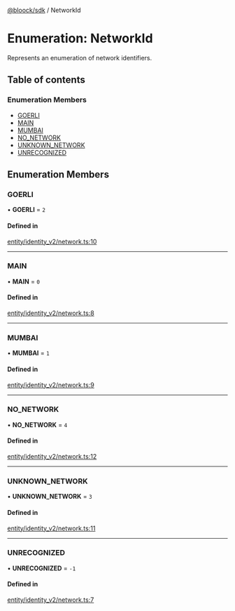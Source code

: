 [@bloock/sdk](../index.md) / NetworkId

# Enumeration: NetworkId

Represents an enumeration of network identifiers.

## Table of contents

### Enumeration Members

- [GOERLI](NetworkId-1.md#goerli)
- [MAIN](NetworkId-1.md#main)
- [MUMBAI](NetworkId-1.md#mumbai)
- [NO\_NETWORK](NetworkId-1.md#no_network)
- [UNKNOWN\_NETWORK](NetworkId-1.md#unknown_network)
- [UNRECOGNIZED](NetworkId-1.md#unrecognized)

## Enumeration Members

### GOERLI

• **GOERLI** = ``2``

#### Defined in

[entity/identity_v2/network.ts:10](https://github.com/bloock/bloock-sdk/blob/587f793/languages/js/src/entity/identity_v2/network.ts#L10)

___

### MAIN

• **MAIN** = ``0``

#### Defined in

[entity/identity_v2/network.ts:8](https://github.com/bloock/bloock-sdk/blob/587f793/languages/js/src/entity/identity_v2/network.ts#L8)

___

### MUMBAI

• **MUMBAI** = ``1``

#### Defined in

[entity/identity_v2/network.ts:9](https://github.com/bloock/bloock-sdk/blob/587f793/languages/js/src/entity/identity_v2/network.ts#L9)

___

### NO\_NETWORK

• **NO\_NETWORK** = ``4``

#### Defined in

[entity/identity_v2/network.ts:12](https://github.com/bloock/bloock-sdk/blob/587f793/languages/js/src/entity/identity_v2/network.ts#L12)

___

### UNKNOWN\_NETWORK

• **UNKNOWN\_NETWORK** = ``3``

#### Defined in

[entity/identity_v2/network.ts:11](https://github.com/bloock/bloock-sdk/blob/587f793/languages/js/src/entity/identity_v2/network.ts#L11)

___

### UNRECOGNIZED

• **UNRECOGNIZED** = ``-1``

#### Defined in

[entity/identity_v2/network.ts:7](https://github.com/bloock/bloock-sdk/blob/587f793/languages/js/src/entity/identity_v2/network.ts#L7)
